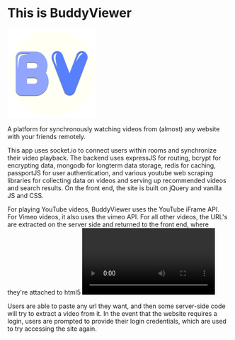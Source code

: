 

# This is BuddyViewer

<img src="https://github.com/S3Prototype/BuddyViewer/blob/master/public/icons/buddyviewer_logo.png" width="200" height="200" />

A platform for synchronously watching videos from (almost) any website with your friends remotely.

This app uses socket.io to connect users within rooms and synchronize their video playback. The backend uses expressJS for routing, bcrypt for encrypting data, mongodb for longterm data storage, redis for caching, passportJS for user authentication, and various youtube web scraping libraries for collecting data on videos and serving up recommended videos and search results. On the front end, the site is built on jQuery and vanilla JS and CSS.

For playing YouTube videos, BuddyViewer uses the YouTube iFrame API. For Vimeo videos, it also uses the vimeo API. For all other videos, the URL's are extracted on the server side and returned to the front end, where they're attached to html5 <video> tags and manipulated using the HTML5 video api.

Users are able to paste any url they want, and then some server-side code will try to extract a video from it. In the event that the website requires a login, users are prompted to provide their login credentials, which are used to try accessing the site again.
